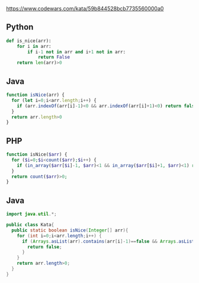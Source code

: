 https://www.codewars.com/kata/59b844528bcb7735560000a0

## Python
```python
def is_nice(arr):
    for i in arr:
        if i-1 not in arr and i+1 not in arr:
            return False
    return len(arr)>0
```

## Java
```js
function isNice(arr) {
  for (let i=0;i<arr.length;i++) {
    if (arr.indexOf(arr[i]-1)<0 && arr.indexOf(arr[i]+1)<0) return false
  }
  return arr.length>0
}
```

## PHP
```php
function isNice($arr) {
  for ($i=0;$i<count($arr);$i++) {
    if (in_array($arr[$i]-1, $arr)<1 && in_array($arr[$i]+1, $arr)<1) return false;
  }
  return count($arr)>0;
}
```

## Java
```java
import java.util.*;

public class Kata{
  public static boolean isNice(Integer[] arr){
    for (int i=0;i<arr.length;i++) {
      if (Arrays.asList(arr).contains(arr[i]-1)==false && Arrays.asList(arr).contains(arr[i]+1)==false) {
        return false;
      }
    }
    return arr.length>0;
  }
}
```